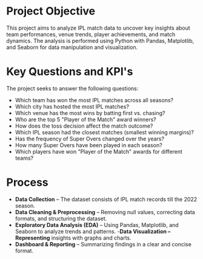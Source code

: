# Project Objective
This project aims to analyze IPL match data to uncover key insights about team performances, venue trends, player achievements, and match dynamics. The analysis is performed using Python with Pandas, Matplotlib, and Seaborn for data manipulation and visualization.

# Key Questions and KPI's

The project seeks to answer the following questions:
- Which team has won the most IPL matches across all seasons?
-	Which city has hosted the most IPL matches?
-	Which venue has the most wins by batting first vs. chasing?
-	Who are the top 5 "Player of the Match" award winners?
-	How does the toss decision affect the match outcome?
-	Which IPL season had the closest matches (smallest winning margins)?
-	Has the frequency of Super Overs changed over the years?
-	How many Super Overs have been played in each season?
-	Which players have won "Player of the Match" awards for different teams?

# Process

- **Data Collection** – The dataset consists of IPL match records till the 2022 season.
- **Data Cleaning & Preprocessing** – Removing null values, correcting data formats, and structuring the dataset.
-	**Exploratory Data Analysis (EDA)** – Using Pandas, Matplotlib, and Seaborn to analyze trends and patterns.
-**Data Visualization – Representing** insights with graphs and charts.
-	**Dashboard & Reporting** – Summarizing findings in a clear and concise format.

